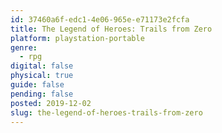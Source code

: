 ```yaml
---
id: 37460a6f-edc1-4e06-965e-e71173e2fcfa
title: The Legend of Heroes: Trails from Zero
platform: playstation-portable
genre:
  - rpg
digital: false
physical: true
guide: false
pending: false
posted: 2019-12-02
slug: the-legend-of-heroes-trails-from-zero
---
```

